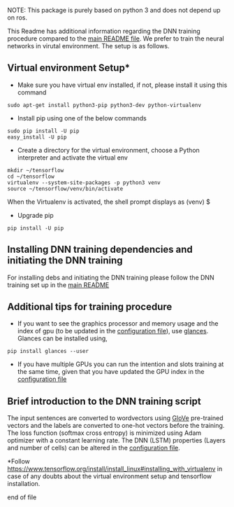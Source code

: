 NOTE: This package is purely based on python 3 and does not depend up on ros.

This Readme has additional information regarding the DNN training procedure compared to the [main README file](https://github.com/socrob/mbot_natural_language_processing/blob/master/README.md). We prefer to train the neural networks in virutal environment. The setup is as follows.

## Virtual environment Setup*

- Make sure you have virtual env installed, if not, please install it using this command
~~~
sudo apt-get install python3-pip python3-dev python-virtualenv
~~~
- Install pip using one of the below commands
~~~
sudo pip install -U pip 
easy_install -U pip
~~~
- Create a directory for the virtual environment, choose a Python interpreter and activate the virtual env
~~~
mkdir ~/tensorflow
cd ~/tensorflow
virtualenv --system-site-packages -p python3 venv
source ~/tensorflow/venv/bin/activate
~~~
When the Virtualenv is activated, the shell prompt displays as (venv) $  

- Upgrade pip
~~~
pip install -U pip
~~~

## Installing DNN training dependencies and initiating the DNN training

For installing debs and initiating the DNN training please follow the DNN training set up in the [main README](https://github.com/socrob/mbot_natural_language_processing/blob/master/README.md)

## Additional tips for training procedure

- If you want to see the graphics processor and memory usage and the index of gpu (to be updated in the [configuration file](https://github.com/socrob/mbot_natural_language_processing/blob/master/mbot_nlu_training/ros/config/config_mbot_nlu_training.yaml)), use [glances](https://nicolargo.github.io/glances/). Glances can be installed using,
~~~
pip install glances --user
~~~

- If you have multiple GPUs you can run the intention and slots training at the same time, given that you have updated the GPU index in the [configuration file](https://github.com/socrob/mbot_natural_language_processing/blob/master/mbot_nlu_training/ros/config/config_mbot_nlu_training.yaml)

## Brief introduction to the DNN training script

The input sentences are converted to wordvectors using [GloVe](https://nlp.stanford.edu/projects/glove/) pre-trained vectors and the labels are converted to one-hot vectors before the training. The loss function (softmax cross entropy) is minimized using Adam optimizer with a constant learning rate. The DNN (LSTM) properties (Layers and number of cells) 
can be altered in the [configuration file](https://github.com/socrob/mbot_natural_language_processing/blob/master/mbot_nlu_training/ros/config/config_mbot_nlu_training.yaml).

*Follow https://www.tensorflow.org/install/install_linux#installing_with_virtualenv in case of any doubts about the virtual environment setup and tensorflow installation.

end of file
